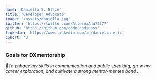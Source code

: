 ```yaml
---
name: 'Daniella E. Elsie'
title: 'Developer Advocate'
image: '/assets/daniella.jpg'
twitter: 'https://twitter.com/AlleinaAnd74777'
github: 'https://github.com/codercodingss'
linkedin: 'https://www.linkedin.com/in/daniella-e-lc'
cohort: '3'
---
```


<div>
  <h3><b>Goals for DXmentorship</b></h3>
    <i>🚀To enhace my skills in communication and public speaking, grow my career exploration, and cultivate a strong mentor-mentee bond ...</i>
</div>

